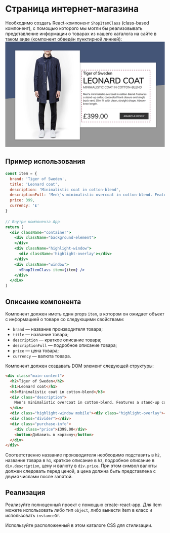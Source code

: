 Страница интернет-магазина
===

Необходимо создать React-компонент `ShopItemClass` (class-based компонент), с помощью которого мы могли бы реализовывать представление информации о товарах из нашего каталога на сайте в таком виде (компонент обведён пунктирной линией):
![Внешний вид страницы после реализации компонента](./src/assets/preview.png)

## Пример использования
```jsx
const item = {
  brand: 'Tiger of Sweden',
  title: 'Leonard coat',
  description: 'Minimalistic coat in cotton-blend',
  descriptionFull: 'Men\'s minimalistic overcoat in cotton-blend. Features a stand-up collar, concealed front closure and single back vent. Slim fit with clean, straight shape. Above-knee length.',
  price: 399,
  currency: '£'
}

// Внутри компонента App
return (
  <div className="container">
    <div className="background-element">
    </div>
    <div className="highlight-window">
      <div className='highlight-overlay'></div>
    </div>
    <div className="window">
      <ShopItemClass item={item} />
    </div>
  </div>
)
```

## Описание компонента

Компонент должен иметь один props `item`, в котором он ожидает объект с информацией о товаре со следующими свойствами:
- `brand` — название производителя товара;
- `title` — название товара;
- `description` — краткое описание товара;
- `descriptionFull` — подробное описание товара;
- `price` — цена товара;
- `currency` — валюта товара.

Компонент должен создавать DOM элемент следующей структуры:
```html
<div class="main-content">
  <h2>Tiger of Sweden</h2>
  <h1>Leonard coat</h1>
  <h3>Minimalistic coat in cotton-blend</h3>
  <div class="description">
    Men's minimalistic overcoat in cotton-blend. Features a stand-up collar, concealed front closure and single back vent. Slim fit with clean, straight shape. Above-knee length.
  </div>
  <div class="highlight-window mobile"><div class="highlight-overlay"></div></div>
  <div class="divider"></div>
  <div class="purchase-info">
    <div class="price">£399.00</div>
    <button>Добавить в корзину</button>
  </div>
</div>
```

Соответственно название производителя необходимо подставить в `h2`, название товара в `h1`, краткое описание в `h3`, подробное описание в `div.description`, цену и валюту в `div.price`. При этом символ валюты должен следовать перед ценой, а цена должна быть представлена с двумя числами после запятой.

## Реализация

Реализуйте полноценный проект с помощью create-react-app. Для item можете использовать либо тип `object`, либо вынести item в класс и использовать `instanceOf`.

Используйте расположенный в этом каталоге CSS для стилизации.